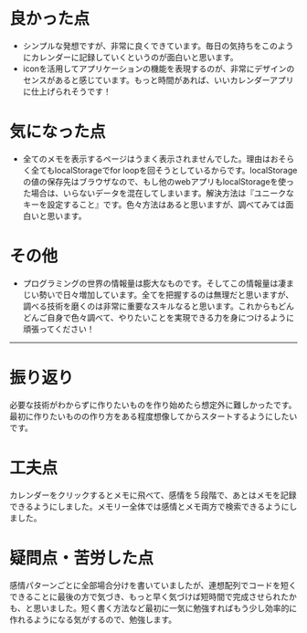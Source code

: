 # 良かった点
- シンプルな発想ですが、非常に良くできています。毎日の気持ちをこのようにカレンダーに記録していくというのが面白いと思います。
- iconを活用してアプリケーションの機能を表現するのが、非常にデザインのセンスがあると感じています。もっと時間があれば、いいカレンダーアプリに仕上げられそうです！

# 気になった点
- 全てのメモを表示するページはうまく表示されませんでした。理由はおそらく全てもlocalStorageでfor loopを回そうとしているからです。localStorageの値の保存先はブラウザなので、もし他のwebアプリもlocalStorageを使った場合は、いらないデータを混在してしまいます。解決方法は『ユニークなキーを設定すること』です。色々方法はあると思いますが、調べてみては面白いと思います。

# その他
- プログラミングの世界の情報量は膨大なものです。そしてこの情報量は凄まじい勢いで日々増加しています。全てを把握するのは無理だと思いますが、調べる技術を磨くのは非常に重要なスキルなると思います。これからもどんどんご自身で色々調べて、やりたいことを実現できる力を身につけるように頑張ってください！

---

# 振り返り
必要な技術がわからずに作りたいものを作り始めたら想定外に難しかったです。最初に作りたいものの作り方をある程度想像してからスタートするようにしたいです。
# 工夫点
カレンダーをクリックするとメモに飛べて、感情を５段階で、あとはメモを記録できるようにしました。メモリー全体では感情とメモ両方で検索できるようにしました。
# 疑問点・苦労した点
感情パターンごとに全部場合分けを書いていましたが、連想配列でコードを短くできることに最後の方で気づき、もっと早く気づけば短時間で完成させられたかも、と思いました。短く書く方法など最初に一気に勉強すればもう少し効率的に作れるようになる気がするので、勉強します。
